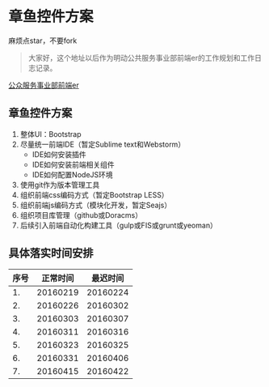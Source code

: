 # 章鱼控件方案

麻烦点star，不要fork

> 大家好，这个地址以后作为明动公共服务事业部前端er的工作规划和工作日志记录。

[公众服务事业部前端er](https://github.com/zzm1988/logbook)

## 章鱼控件方案

1. 整体UI：Bootstrap
2. 尽量统一前端IDE（暂定Sublime text和Webstorm）
    * IDE如何安装插件
    * IDE如何安装前端相关组件
    * IDE如何配置NodeJS环境
3. 使用git作为版本管理工具
4. 组织前端css编码方式（暂定Bootstrap LESS）
5. 组织前端js编码方式（模块化开发，暂定Seajs） 
6. 组织项目库管理（github或Doracms）
7. 后续引入前端自动化构建工具（gulp或FIS或grunt或yeoman）


## 具体落实时间安排


<table>
    <thead>
          <tr>
              <th>序号</th>
              <th>正常时间</th>
              <th>最迟时间</th>
          </tr>
    </thead>
    <tbody>
          <tr>
              <td>1.</td>
              <td>20160219</td>
              <td>20160224</td>
          </tr>
          <tr>
              <td>2.</td>
              <td>20160226</td>
              <td>20160302</td>
          </tr>
          <tr>
              <td>3.</td>
              <td>20160303</td>
              <td>20160307</td>
          </tr>
          <tr>
              <td>4.</td>
              <td>20160311</td>
              <td>20160316</td>
          </tr>
          <tr>
              <td>5.</td>
              <td>20160323</td>
              <td>20160325</td>
          </tr>
          <tr>
              <td>6.</td>
              <td>20160331</td>
              <td>20160406</td>
          </tr>
          <tr>
              <td>7.</td>
              <td>20160415</td>
              <td>20160422</td>
          </tr>
  </tbody>
</table>


